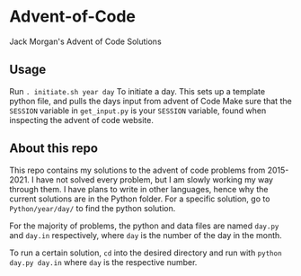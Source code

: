 # Advent-of-Code
 Jack Morgan's Advent of Code Solutions

## Usage
Run
`. initiate.sh year day`
To initiate a day. This sets up a template python file, and pulls the days input from advent of Code
Make sure that the `SESSION` variable in `get_input.py` is your `SESSION` variable, found when inspecting the advent of code website.

## About this repo
This repo contains my solutions to the advent of code problems from 2015-2021. I have not solved every problem, but I am slowly working my way through them.
I have plans to write in other languages, hence why the current solutions are in the Python folder.
For a specific solution, go to `Python/year/day/` to find the python solution.

For the majority of problems, the python and data files are named `day.py` and `day.in` respectively, where `day` is the number of the day in the month.

To run a certain solution, `cd` into the desired directory and run with `python day.py day.in` where `day` is the respective number.
